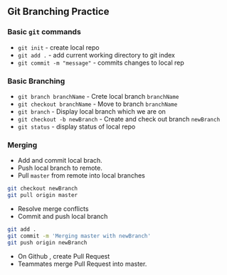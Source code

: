 ## Git Branching Practice

### Basic `git` commands

* `git init` - create local repo
* `git add .` - add current working directory to git index
* `git commit -m "message"` - commits changes to local rep

### Basic Branching
* `git branch branchName` - Crete local branch `branchName`
* `git checkout branchName` - Move to branch `branchName`
* `git branch` - Display local branch which we are on
* `git checkout -b newBranch` - Create and check out branch `newBranch`
* `git status` - display status of local repo

### Merging
* Add and commit local brach.
* Push local branch to remote.
* Pull `master` from remote into local branches
```bash
git checkout newBranch
git pull origin master
```
* Resolve merge conflicts
* Commit and push local branch
``` bash
git add .
git commit -m 'Merging master with newBranch'
git push origin newBranch
```
* On Github , create Pull Request
* Teammates merge Pull Request into master.
